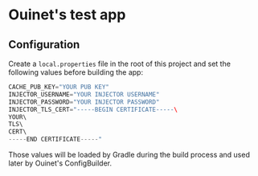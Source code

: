 # Ouinet's test app

## Configuration

Create a `local.properties` file in the root of this project and set the
following values before building the app:
```groovy
CACHE_PUB_KEY="YOUR PUB KEY"
INJECTOR_USERNAME="YOUR INJECTOR USERNAME"
INJECTOR_PASSWORD="YOUR INJECTOR PASSWORD"
INJECTOR_TLS_CERT="-----BEGIN CERTIFICATE-----\
YOUR\
TLS\
CERT\
-----END CERTIFICATE-----"
```

Those values will be loaded by Gradle during the build process and used later
by Ouinet's ConfigBuilder.